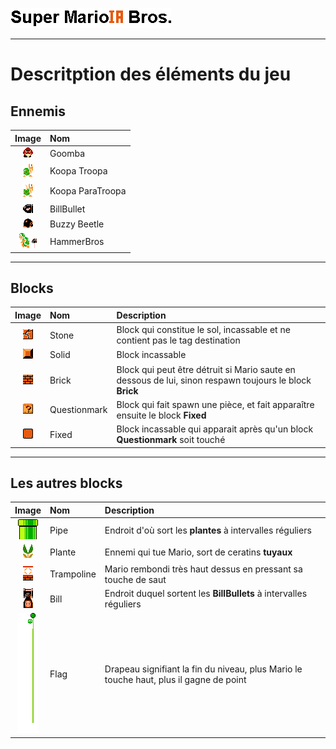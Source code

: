 ![Mario](/Docs/Images/Super_MarioIA_Bros.png)
***
# Descritption des éléments du jeu 

## Ennemis
| Image | Nom | 
| :---: | :-- |
| ![Goomba](/Docs/Images/Goomba.png) | Goomba |
| ![Koopa Troopa](/Docs/Images/Koopa.png) | Koopa Troopa |
| ![Koopa ParaTroopa](/Docs/Images/Troopa.png) | Koopa ParaTroopa |
| ![BillBullet](/Docs/Images/BillBullet.png) | BillBullet |
| ![BuzzyBeetle](/Docs/Images/BuzzyBeetle.png) | Buzzy Beetle |
| ![HammerBros](/Docs/Images/HammerBros.png) ![Hammer](/Docs/Images/Hammer.png) | HammerBros|
***
## Blocks
| Image | Nom | Description |
| :---: | :-- | :---------- |
| ![Stone](/Docs/Images/Stone.png) | Stone | Block qui constitue le sol, incassable et ne contient pas le tag destination |
| ![Solid](/Docs/Images/Solid.png) | Solid | Block incassable |
| ![Brick](/Docs/Images/Bricks.png) | Brick | Block qui peut être détruit si Mario saute en dessous de lui, sinon respawn toujours le block **Brick** |
| ![Questionmark](/Docs/Images/Questionmark.png) | Questionmark | Block qui fait spawn une pièce, et fait apparaître ensuite le block **Fixed** |
| ![Fixed](/Docs/Images/Fixed.png) | Fixed | Block incassable qui apparait après qu'un block **Questionmark** soit touché |
***
## Les autres blocks
| Image | Nom | Description |
| :---: | :-- | :---------- |
| ![Pipe](/Docs/Images/Pipe.png) | Pipe | Endroit d'où sort les **plantes** à intervalles réguliers |
| ![Plante](/Docs/Images/Plante.png) | Plante | Ennemi qui tue Mario, sort de ceratins **tuyaux** |
| ![Trampoline](/Docs/Images/Trampoline.png) | Trampoline | Mario rembondi très haut dessus en pressant sa touche de saut | 
| ![Bill](/Docs/Images/Bill.png) | Bill | Endroit duquel sortent les **BillBullets** à intervalles réguliers | 
| ![Flag](/Docs/Images/Flag.png) | Flag | Drapeau signifiant la fin du niveau, plus Mario le touche haut, plus il gagne de point |